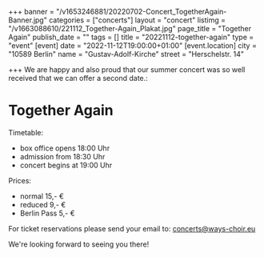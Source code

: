 +++
banner = "/v1653246881/20220702-Concert_TogetherAgain-Banner.jpg"
categories = ["concerts"]
layout = "concert"
listimg = "/v1663088610/221112_Together-Again_Plakat.jpg"
page_title = "Together Again"
publish_date = ""
tags = []
title = "20221112-together-again"
type = "event"
[event]
date = "2022-11-12T19:00:00+01:00"
[event.location]
city = "10589 Berlin"
name = "Gustav-Adolf-Kirche"
street = "Herschelstr. 14"

+++
We are happy and also proud that our summer concert was so well received that we can offer a second date.:

# Together Again

Timetable:

* box office opens 18:00 Uhr
* admission from 18:30 Uhr
* concert begins at 19:00 Uhr

Prices:

* normal 15,- €
* reduced 9,- €
* Berlin Pass 5,- €

For ticket reservations please send your email to: concerts@ways-choir.eu

We're looking forward to seeing you there!